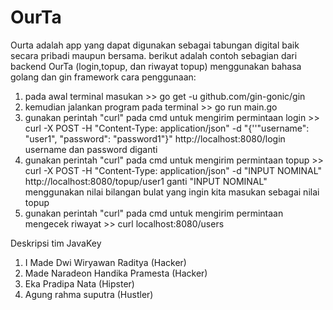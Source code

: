 # OurTa

Ourta adalah app yang dapat digunakan sebagai tabungan digital baik secara pribadi maupun bersama.
berikut adalah contoh sebagian dari backend OurTa (login,topup, dan riwayat topup) menggunakan bahasa golang dan gin framework
cara penggunaan:
1. pada awal terminal masukan >>
   go get -u github.com/gin-gonic/gin
2. kemudian jalankan program pada terminal >>
   go run main.go
3. gunakan perintah "curl" pada cmd untuk mengirim permintaan login >>
   curl -X POST -H "Content-Type: application/json" -d "{'\'"username\": \"user1\", \"password\": \"password1\"}" http://localhost:8080/login
   username dan password diganti
4. gunakan perintah "curl" pada cmd untuk mengirim permintaan topup >>
   curl -X POST -H "Content-Type: application/json" -d "INPUT NOMINAL" http://localhost:8080/topup/user1
   ganti "INPUT NOMINAL" menggunakan nilai bilangan bulat yang ingin kita masukan sebagai nilai topup
5. gunakan perintah "curl" pada cmd untuk mengirim permintaan mengecek riwayat >>
   curl localhost:8080/users

Deskripsi tim JavaKey
1. I Made Dwi Wiryawan Raditya      (Hacker)
2. Made Naradeon Handika Pramesta   (Hacker)
3. Eka Pradipa Nata                 (Hipster)
4. Agung rahma suputra              (Hustler)





  
   
